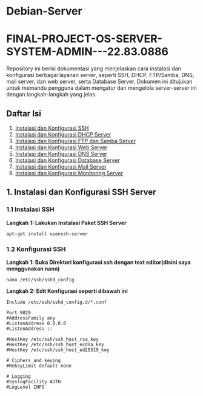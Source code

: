 # Debian-Server

# FINAL-PROJECT-OS-SERVER-SYSTEM-ADMIN---22.83.0886

Repository ini berisi dokumentasi yang menjelaskan cara instalasi dan konfigurasi berbagai layanan server, seperti SSH, DHCP, FTP/Samba, DNS, mail server, dan web server, serta Database Server. Dokumen ini ditujukan untuk memandu pengguna dalam mengatur dan mengelola server-server ini dengan langkah-langkah yang jelas.

## Daftar Isi
1. [Instalasi dan Konfigurasi SSH](#1-instalasi-dan-konfigurasi-ssh-server)
2. [Instalasi dan Konfigurasi DHCP Server](#2-instalasi-dan-konfigurasi-dhcp-server)
3. [Instalasi dan Konfigurasi FTP dan Samba Server](#3-instalasi-dan-konfigurasi-ftp-dan-samba-server)
4. [Instalasi dan Konfigurasi Web Server](#4-instalasi-dan-konfigurasi-web-server)
5. [Instalasi dan Konfigurasi DNS Server](#5-instalasi-dan-konfigurasi-dns-server)
6. [Instalasi dan Konfigurasi Database Server](#6-instalasi-dan-konfigurasi-database-server)
7. [Instalasi dan Konfigurasi Mail Server](#7-instalasi-dan-konfigurasi-mail-server)
8. [Instalasi dan Konfigurasi Monitoring Server](#8-instalasi-dan-konfigurasi-monitoring-server)
   

## 1. Instalasi dan Konfigurasi SSH Server

### 1.1 Instalasi SSH
**Langkah 1: Lakukan Instalasi Paket SSH Server**

```
apt-get install openssh-server
```
### 1.2 Konfigurasi SSH
**Langkah 1: Buka Direktori konfigurasi ssh dengan text editor(disini saya menggunakan nano)**
```
nano /etc/ssh/sshd_config
```
**Langkah 2: Edit Konfigurasi seperti dibawah ini**
```
Include /etc/ssh/sshd_config.d/*.conf

Port 9029
#AddressFamily any
#ListenAddress 0.0.0.0
#ListenAddress ::

#HostKey /etc/ssh/ssh_host_rsa_key
#HostKey /etc/ssh/ssh_host_ecdsa_key
#HostKey /etc/ssh/ssh_host_ed25519_key

# Ciphers and keying
#RekeyLimit default none

# Logging
#SyslogFacility AUTH
#LogLevel INFO
